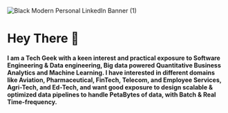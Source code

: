 ![Black Modern Personal LinkedIn Banner (1)](https://user-images.githubusercontent.com/97077763/168837367-79ea47e5-8f93-495e-9658-cd7f6f7c085d.jpg)



# Hey There 👋


#### I am a Tech Geek with a keen interest and practical exposure to Software Engineering & Data engineering, Big data powered Quantitative Business Analytics and Machine Learning. I have interested in different domains like Aviation, Pharmaceutical, FinTech, Telecom, and Employee Services, Agri-Tech, and Ed-Tech, and want good exposure to design scalable & optimized data pipelines to handle PetaBytes of data, with Batch & Real Time-frequency.









